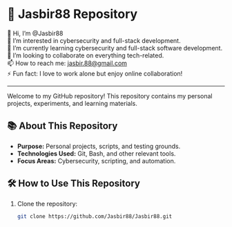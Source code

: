 # 🚀 Jasbir88 Repository

👋 Hi, I’m @Jasbir88  
👀 I’m interested in cybersecurity and full-stack development.  
🌱 I’m currently learning cybersecurity and full-stack software development.  
💞️ I’m looking to collaborate on everything tech-related.  
📫 How to reach me: jasbir.88@gmail.com  
⚡ Fun fact: I love to work alone but enjoy online collaboration!  

---

Welcome to my GitHub repository! This repository contains my personal projects, experiments, and learning materials.

## 📚 About This Repository

- **Purpose:** Personal projects, scripts, and testing grounds.  
- **Technologies Used:** Git, Bash, and other relevant tools.  
- **Focus Areas:** Cybersecurity, scripting, and automation.  

## 🛠️ How to Use This Repository

1. Clone the repository:  
   ```bash
   git clone https://github.com/Jasbir88/Jasbir88.git







